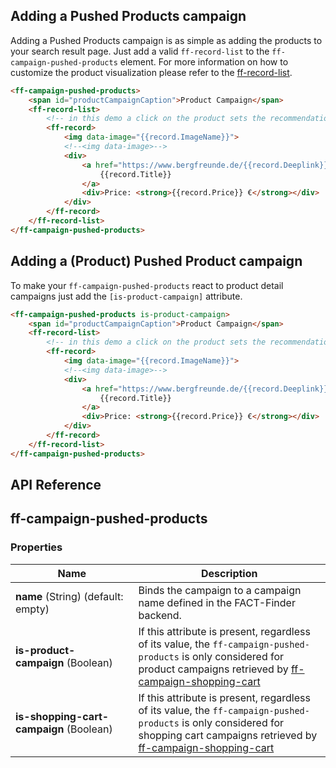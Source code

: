 ## Adding a Pushed Products campaign
Adding a Pushed Products campaign is as simple as adding the products to your search result page. Just add a valid `ff-record-list` to the `ff-campaign-pushed-products` element. For more information on how to customize the product visualization please refer to the [ff-record-list](http://web-components.fact-finder.de/documentation/ff-record-list).

```html
<ff-campaign-pushed-products>
    <span id="productCampaignCaption">Product Campaign</span>
    <ff-record-list>
        <!-- in this demo a click on the product sets the recommendation product-->
        <ff-record>
            <img data-image="{{record.ImageName}}">
            <!--<img data-image>-->
            <div>
                <a href="https://www.bergfreunde.de/{{record.Deeplink}}" data-action="redirect">
                    {{record.Title}}
                </a>
                <div>Price: <strong>{{record.Price}} €</strong></div>
            </div>
        </ff-record>
    </ff-record-list>
</ff-campaign-pushed-products>
```

## Adding a (Product) Pushed Product campaign
To make your `ff-campaign-pushed-products` react to product detail campaigns just add the `[is-product-campaign]` attribute.

```html
<ff-campaign-pushed-products is-product-campaign>
    <span id="productCampaignCaption">Product Campaign</span>
    <ff-record-list>
        <!-- in this demo a click on the product sets the recommendation product-->
        <ff-record>
            <img data-image="{{record.ImageName}}">
            <!--<img data-image>-->
            <div>
                <a href="https://www.bergfreunde.de/{{record.Deeplink}}" data-action="redirect">
                    {{record.Title}}
                </a>
                <div>Price: <strong>{{record.Price}} €</strong></div>
            </div>
        </ff-record>
    </ff-record-list>
</ff-campaign-pushed-products>
```

## API Reference
## ff-campaign-pushed-products
### Properties
| Name | Description |
| ---- | ----------- |
|**name**&nbsp;(String) (default: empty)| Binds the campaign to a campaign name defined in the FACT-Finder backend. |
|**is-product-campaign**&nbsp;(Boolean) | If this attribute is present, regardless of its value, the `ff-campaign-pushed-products` is only considered for product campaigns retrieved by [ff-campaign-shopping-cart](http://web-components.fact-finder.de/documentation/ff-campaign-shopping-cart) |
|**is-shopping-cart-campaign**&nbsp;(Boolean) | If this attribute is present, regardless of its value, the `ff-campaign-pushed-products` is only considered for shopping cart campaigns retrieved by [ff-campaign-shopping-cart](http://web-components.fact-finder.de/documentation/ff-campaign-shopping-cart) |
